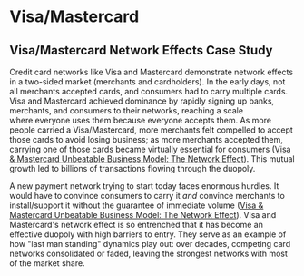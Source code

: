# Visa/Mastercard

## Visa/Mastercard Network Effects Case Study

Credit card networks like Visa and Mastercard demonstrate network effects in a two-sided market (merchants and cardholders). In the early days, not all merchants accepted cards, and consumers had to carry multiple cards. Visa and Mastercard achieved dominance by rapidly signing up banks, merchants, and consumers to their networks, reaching a scale where everyone uses them because everyone accepts them. As more people carried a Visa/Mastercard, more merchants felt compelled to accept those cards to avoid losing business; as more merchants accepted them, carrying one of those cards became virtually essential for consumers ([Visa & Mastercard Unbeatable Business Model: The Network Effect](https://www.dividendmonk.com/visa-mastercard-unbeatable-business-model/#:~:text=The%20best%20examples%20in%20the,of%20having%20developed%20that%20network)). This mutual growth led to billions of transactions flowing through the duopoly.

A new payment network trying to start today faces enormous hurdles. It would have to convince consumers to carry it *and* convince merchants to install/support it without the guarantee of immediate volume ([Visa & Mastercard Unbeatable Business Model: The Network Effect](https://www.dividendmonk.com/visa-mastercard-unbeatable-business-model/#:~:text=The%20best%20examples%20in%20the,of%20having%20developed%20that%20network)). Visa and Mastercard's network effect is so entrenched that it has become an effective duopoly with high barriers to entry. They serve as an example of how "last man standing" dynamics play out: over decades, competing card networks consolidated or faded, leaving the strongest networks with most of the market share.
